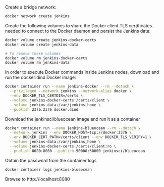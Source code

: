 

Create a bridge network:

```bash
docker network create jenkins
```

Create the following volumes to share the Docker client TLS certificates needed to connect to the Docker daemon and persist the Jenkins data:

```bash
docker volume create jenkins-docker-certs
docker volume create jenkins-data

# To remove these volumes
docker volume rm jenkins-docker-certs
docker volume rm jenkins-data
```

In order to execute Docker commands inside Jenkins nodes, download and run the docker:dind Docker image:

```bash
docker container run --name jenkins-docker --rm --detach \
  --privileged --network jenkins --network-alias docker \
  --env DOCKER_TLS_CERTDIR=/certs \
  --volume jenkins-docker-certs:/certs/client \
  --volume jenkins-data:/var/jenkins_home \
  --publish 2376:2376 docker:dind
```

Download the jenkinsci/blueocean image and run it as a container
```bash
docker container run --name jenkins-blueocean --rm --detach \
  --network jenkins --env DOCKER_HOST=tcp://docker:2376 \
  --env DOCKER_CERT_PATH=/certs/client --env DOCKER_TLS_VERIFY=1 \
  --volume jenkins-data:/var/jenkins_home \
  --volume jenkins-docker-certs:/certs/client:ro \
  --publish 8080:8080 --publish 50000:50000 jenkinsci/blueocean
```

Obtain the password from the container logs
```bash
docker container logs jenkins-blueocean
```

Browse to http://localhost:8080
